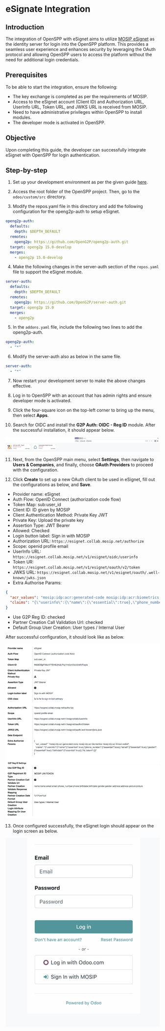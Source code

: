# eSignate Integration

## Introduction

The integration of OpenSPP with eSignet aims to utilize [MOSIP eSignet](https://docs.mosip.io/1.2.0/integrations/e-signet) as the identity server for login into the OpenSPP platform. This provides a seamless user experience and enhances security by leveraging the OAuth protocol and allowing OpenSPP users to access the platform without the need for additional login credentials.

## Prerequisites

To be able to start the integration, ensure the following:

- The key exchange is completed as per the requirements of MOSIP.
- Access to the eSignet account (Client ID) and Authorization URL, UserInfo URL, Token URL, and JWKS URL is received from MOSIP.
- Need to have administrative privileges within OpenSPP to install modules.
- The developer mode is activated in OpenSPP.

## Objective

Upon completing this guide, the developer can successfully integrate eSignet with OpenSPP for login authentication.

## Step-by-step

1. Set up your development environment as per the given guide [here](https://docs.openspp.org/howto/developer_guides/development_setup.html).

2. Access the root folder of the OpenSPP project. Then, go to the `odoo/custom/src` directory.

3. Modify the repos.yaml file in this directory and add the following configuration for the openg2p-auth to setup eSignet.

```yaml
openg2p-auth:
  defaults:
    depth: $DEPTH_DEFAULT
  remotes:
    openg2p: https://github.com/OpenG2P/openg2p-auth.git
  target: openg2p 15.0-develop
  merges:
    - openg2p 15.0-develop
```

4. Make the following changes in the server-auth section of the `repos.yaml` file to support the eSignet module.

```yaml
server-auth:
  defaults:
    depth: $DEPTH_DEFAULT
  remotes:
    openg2p: https://github.com/OpenG2P/server-auth.git
  target: openg2p 15.0
  merges:
    - openg2p
```

5. In the `addons.yaml` file, include the following two lines to add the openg2p-auth.

```yaml
openg2p-auth:
  - "*"
```

6. Modify the server-auth also as below in the same file.

```yaml
server-auth:
  - "*"
```

7. Now restart your development server to make the above changes effective.

8. Log in to OpenSPP with an account that has admin rights and ensure developer mode is activated.

9. Click the four-square icon on the top-left corner to bring up the menu, then select **Apps**.

10. Search for OIDC and install the **G2P Auth: OIDC - Reg ID** module. After the successful installation, it should appear below.

![](esignet/1.png)

11. Next, from the OpenSPP main menu, select **Settings**, then navigate to **Users & Companies**, and finally, choose **OAuth Providers** to proceed with the configuration.

12. Click **Create** to set up a new OAuth client to be used in eSignet, fill out the configurations as below, and **Save**.

- Provider name: eSignet
- Auth Flow: OpenID Connect (authorization code flow)
- Token Map: sub:user_id
- Client ID: ID given by MOSIP
- Client Authentication Method: Private Key JWT
- Private Key: Upload the private key
- Assertion Type: JWT Bearer
- Allowed: Checked
- Login button label: Sign in with MOSIP
- Authorization URL: `https://esignet.collab.mosip.net/authorize`
- Scope: openid profile email
- UserInfo URL: `https://esignet.collab.mosip.net/v1/esignet/oidc/userinfo`
- Token UR: `https://esignet.collab.mosip.net/v1/esignet/oauth/v2/token`
- JWKS URL: `https://esignet.collab.mosip.net/v1/esignet/oauth/.well-known/jwks.json`
- Extra Authorise Params:

```json
{
  "acr_values": "mosip:idp:acr:generated-code mosip:idp:acr:biometrics mosip:idp:acr:linked-wallet",
  "claims": "{\"userinfo\":{\"name\":{\"essential\":true},\"phone_number\":{\"essential\":false},\"email\":{\"essential\":true},\"gender\":{\"essential\":true},\"birthdate\":{\"essential\":true}},\"id_token\":{}}"
}
```

- Use G2P Reg ID: checked
- Partner Creation Call Validation Url: checked
- Default Group User Creation: User types / Internal User

After successful configuration, it should look like as below.

![](esignet/2.png)

13. Once configured successfully, the eSignet login should appear on the login screen as below.

![](esignet/3.png)
